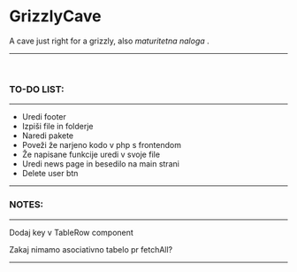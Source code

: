 # GrizzlyCave

A cave just right for a grizzly, also <i>maturitetna naloga </i>.

<hr><br/>
<h3> TO-DO LIST:</h3>
<hr>
<ul>
  <li>Uredi footer</li>
  <li>Izpiši file in folderje</li>
  <li>Naredi pakete</li>
  <li>Poveži že narjeno kodo v php s frontendom</li>
  <li>Že napisane funkcije uredi v svoje file</li>
  <li>Uredi news page in besedilo na main strani</li>
  <li>Delete user btn</li>
</ul>
<hr>
<h3>NOTES:</h3>
<hr>
<p>Dodaj key v TableRow component</p>
<p>Zakaj nimamo asociativno tabelo pr fetchAll?</p>
<hr>
